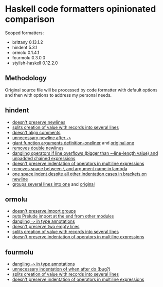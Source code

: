 # Haskell code formatters opinionated comparison

Scoped formatters:

- brittany 0.13.1.2
- hindent 5.3.1
- ormolu 0.1.4.1
- fourmolu 0.3.0.0
- stylish-haskell 0.12.2.0


## Methodology
Original source file will be processed by code formatter with default options and then with options to address my personal needs.


## hindent

- [doesn't preserve newlines](https://github.com/unam3/opinionated-haskell-code-formatters-comparison/commit/bdd64cc8d1791434316d4204897693dd78c9e711#diff-f163797eb9bf32d5a19d13bcb576de2cad6f0d4965f20b42e6b838436d21118aL57-R104)
- [splits creation of value with records into several lines](https://github.com/unam3/opinionated-haskell-code-formatters-comparison/commit/bdd64cc8d1791434316d4204897693dd78c9e711#diff-f163797eb9bf32d5a19d13bcb576de2cad6f0d4965f20b42e6b838436d21118aR131-R136)
- [doesn't align comments](https://github.com/unam3/opinionated-haskell-code-formatters-comparison/commit/bdd64cc8d1791434316d4204897693dd78c9e711#diff-f163797eb9bf32d5a19d13bcb576de2cad6f0d4965f20b42e6b838436d21118aR160-R163)
- [unnecessary newline after `->`](https://github.com/unam3/opinionated-haskell-code-formatters-comparison/commit/bdd64cc8d1791434316d4204897693dd78c9e711#diff-f163797eb9bf32d5a19d13bcb576de2cad6f0d4965f20b42e6b838436d21118aR165-R166)
- [giant function arguments definition-oneliner](https://github.com/unam3/opinionated-haskell-code-formatters-comparison/commit/bdd64cc8d1791434316d4204897693dd78c9e711#diff-f163797eb9bf32d5a19d13bcb576de2cad6f0d4965f20b42e6b838436d21118aR185) and [original one](https://github.com/unam3/opinionated-haskell-code-formatters-comparison/commit/bdd64cc8d1791434316d4204897693dd78c9e711#diff-f163797eb9bf32d5a19d13bcb576de2cad6f0d4965f20b42e6b838436d21118aL162-L175)
- [removes double newlines](https://github.com/unam3/opinionated-haskell-code-formatters-comparison/commit/bdd64cc8d1791434316d4204897693dd78c9e711#diff-f163797eb9bf32d5a19d13bcb576de2cad6f0d4965f20b42e6b838436d21118aL225-L226)
- [dangling operators if line overflows (bigger than --line-length value) and unpadded chained expressions](https://github.com/unam3/opinionated-haskell-code-formatters-comparison/commit/bdd64cc8d1791434316d4204897693dd78c9e711#diff-f163797eb9bf32d5a19d13bcb576de2cad6f0d4965f20b42e6b838436d21118aL240-R242)
- [doesn't preserve indentation of operators in multiline expressions](https://github.com/unam3/opinionated-haskell-code-formatters-comparison/commit/bdd64cc8d1791434316d4204897693dd78c9e711#diff-f163797eb9bf32d5a19d13bcb576de2cad6f0d4965f20b42e6b838436d21118aL239-R242)
- [removes space between `\` and argument name in lambda](https://github.com/unam3/opinionated-haskell-code-formatters-comparison/commit/bdd64cc8d1791434316d4204897693dd78c9e711#diff-f163797eb9bf32d5a19d13bcb576de2cad6f0d4965f20b42e6b838436d21118aL278-R284)
- [one space indent despite all other indentation cases in brackets on newline](https://github.com/unam3/opinionated-haskell-code-formatters-comparison/commit/bdd64cc8d1791434316d4204897693dd78c9e711#diff-f163797eb9bf32d5a19d13bcb576de2cad6f0d4965f20b42e6b838436d21118aR296-R297)
- [groups several lines into one](https://github.com/unam3/opinionated-haskell-code-formatters-comparison/commit/8ea2812fb3a11d7a7b8a4dda91810029fb2ba9fd#diff-f163797eb9bf32d5a19d13bcb576de2cad6f0d4965f20b42e6b838436d21118aR167) and [original](https://github.com/unam3/opinionated-haskell-code-formatters-comparison/commit/8ea2812fb3a11d7a7b8a4dda91810029fb2ba9fd#diff-f163797eb9bf32d5a19d13bcb576de2cad6f0d4965f20b42e6b838436d21118aL193-L194)


## ormolu

- [doesn't preserve import groups](https://github.com/unam3/opinionated-haskell-code-formatters-comparison/commit/c1ee9704a1ec5ad6c4c1940545618d744e5cf03e#diff-f163797eb9bf32d5a19d13bcb576de2cad6f0d4965f20b42e6b838436d21118aL12-L41)
- [puts Prelude import at the end from other modules](https://github.com/unam3/opinionated-haskell-code-formatters-comparison/commit/c1ee9704a1ec5ad6c4c1940545618d744e5cf03e#diff-f163797eb9bf32d5a19d13bcb576de2cad6f0d4965f20b42e6b838436d21118aR43)
- [dangling `->` in type annotations](https://github.com/unam3/opinionated-haskell-code-formatters-comparison/commit/c1ee9704a1ec5ad6c4c1940545618d744e5cf03e#diff-f163797eb9bf32d5a19d13bcb576de2cad6f0d4965f20b42e6b838436d21118aL51-R55)
- [doesn't preserve two empty lines](https://github.com/unam3/opinionated-haskell-code-formatters-comparison/commit/c1ee9704a1ec5ad6c4c1940545618d744e5cf03e#diff-f163797eb9bf32d5a19d13bcb576de2cad6f0d4965f20b42e6b838436d21118aL225-L226)
- [splits creation of value with records into several lines](https://github.com/unam3/opinionated-haskell-code-formatters-comparison/commit/c1ee9704a1ec5ad6c4c1940545618d744e5cf03e#diff-f163797eb9bf32d5a19d13bcb576de2cad6f0d4965f20b42e6b838436d21118aL105-R106)
- [doesn't preserve indentation of operators in multiline expressions](https://github.com/unam3/opinionated-haskell-code-formatters-comparison/commit/c1ee9704a1ec5ad6c4c1940545618d744e5cf03e#diff-f163797eb9bf32d5a19d13bcb576de2cad6f0d4965f20b42e6b838436d21118aL239-R246)

## fourmolu

- [dangling `->` in type annotations](https://github.com/unam3/opinionated-haskell-code-formatters-comparison/commit/8b3e8f17541d04d69fc29f9124640fbe58268696#diff-f163797eb9bf32d5a19d13bcb576de2cad6f0d4965f20b42e6b838436d21118aL51-R54)
- [unnecessary indentation of when after do (bug?)](https://github.com/unam3/opinionated-haskell-code-formatters-comparison/commit/8b3e8f17541d04d69fc29f9124640fbe58268696#diff-f163797eb9bf32d5a19d13bcb576de2cad6f0d4965f20b42e6b838436d21118aL139-R148)
- [splits creation of value with records into several lines](https://github.com/unam3/opinionated-haskell-code-formatters-comparison/commit/8b3e8f17541d04d69fc29f9124640fbe58268696#diff-f163797eb9bf32d5a19d13bcb576de2cad6f0d4965f20b42e6b838436d21118aL105-R106)
- [doesn't preserve indentation of operators in multiline expressions](https://github.com/unam3/opinionated-haskell-code-formatters-comparison/commit/8b3e8f17541d04d69fc29f9124640fbe58268696#diff-f163797eb9bf32d5a19d13bcb576de2cad6f0d4965f20b42e6b838436d21118aL242-R247)
